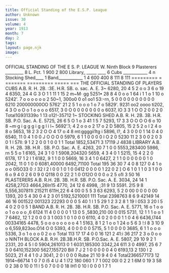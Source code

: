 ```yaml
---
title: Official Standing of the E.S.P. League
author: Unknown
issue: 30
volume: 4
year: 1913
month: 7
day: 2
tags:
layout: page.njk
image:
---
```

 OFFICIAL STANDING OF THE E S. P. LEAGUE   W. Ninth Block 9 Plasterers _________ 8   L. Pct.   1 900 2 800   Library_ _____ ____ 6   Cubs ____________ 4 n   Stocking Shed____ 1 Band____________ 1   4 600 400 8 111 8 111    ========= = =======   ========= ===== ===    THE OFFICIAL STANDING OF PLAYERS   CUBS   A.B. R. H. 2B. :3E. H.R. SB. o. sac. A. E.   3~   6280, 20 4 5 2 o o 3 6 o 19 4 6350, 24 4 G 3 O 1 1 11 1 15 2   m~M· gg   5251• 28 8 4 0 o o 1 64   i   1 1 o 1 10 o   5242'. 7 o o o o o o 2   50~1, 300o0 0 o1 oo1 53:-rn, 5 0 0 0 0 0 0 0 0 0 0   6210 200000000OO 5762' 21 2 5 1 o o o 1 o 7 o 5829'. 9231 oo2 oooo   ti202, 4 3 O o O o 1 o o o o 6517, 3 0 O 0 0 0 0 0 0 0 o 6037, lO 3 3 1 O O 2 0 0 2 0   Total1G931339o 1 13 o12!-35712   1~       STOCKING SHED   A.B. R. H. 2B. 3B. H.R. SB. P.O. Sac. A. E.   5725, 26 6 5 O 1 o 3 41 1 5 7 5293, 17 3 3 O O O O 6 o 10 8   ~m·g i g g g i g g l i   l~   5692'.1; 4 2 o o o 2 17 o 2 D 5805, 15 2 5 2 o l 2 4 o 8 o 5653, 18 2 3 2 O O 4 17 o 4 8   mt:ggggii1tg i   5896, l?, 4 3 0 0 0 1 14 0 4 0 6540, 11 0 4 1 0 0 J O O O 0 5979, 6 1 1 0 0 0 0 l O 2 0 5230 11 2 3 0 0 2 0 3 0 1 l 57ll: 9 1 2 2 0 0 1 0 0 1 1   Total 1852,53471 3 17119 J 4838          LIBRARY   A.B. R. H. 2B. 3B. H.R . SB. P.O. Sac. A. E.   4263, 20 7 1 0 0   5553,283400   5986, rn 5 5 o 1   6165, 24 3 1 0 1   5908,204320   5659, 4 3 4 0 1   5215, 15 4 2 2 0   6178, 17 1 2 l 1   6182, 9 1 1 0 0   5669, 16 3 4 1 0   6427, 2 1 1 0 0 0 0 0 0 1 0 2042, 11 0 1 0 0   6081,40000 6492,71100   Total 195 36 30 7 4 0 8 127   0 4 1 o o o 0l5O33   0 :l 32 l 2 l 0 0 1 0 1 0   0412   0 0 0   0 1 22   0 2 ] O 6 1 0 1 1 0 3 1 0 0 6 o 9 4   0 2 6 0 9 0   Q118   0 0 22 2 1 0   O12O 0 0 0 o 2 5   o1I 3 50 16        PLASTERERS   A.B. R.H. 2B. 3B. H.R. SB. P.O. Sac. A. E.   3034, 24 14 1   4258,27G3   4664,26ln15   4770, 24 12 6   4998, ;31 9 13   5591. 2!5 9 8   5,556,307811l 215211 611H,22 6 4 00 0 5 5 3 63 6293, 5 2 0 00 0 0 0 0 00 1393, 20 5 4 30 0 4 2 3 01 5192,5210001 111   Total 2398763 8 6 9 42149 14 46 16   001522 001323 22293 0 0 0 5 40 1 l 1 5 29 1 2 3 2 8   1 19 l 053 3 20   l 5 4 0 2 0 0 5 1        BAND   A.B. R. H. 2B. 3B. H.R. SB. P.O. Sac. A. E.   5771, 16 o 1 o o o 1 o o o o ,6   6124 11 4 0 0 0 0 1 13 0 5   ,5830,210 00 0 015 5731, 12 1 1 1 o o 1 7   6462, 12 1 2 0 0 0 3 1   003 1 0 1   0 0 0   6110, 4 0 2 0 0 0 1 1 0 4 6   6436,l744 00334165 4478, 5 o o o o o o o o 4 1   5163, 8 1 2 1 o o 1 24 o   5 6   3 !:l   8 3   10 9 o   6,559,823oo.O14   O   0   5393, 4 0 0 0 0 0   5715, 5 1 0 0 0 0 3685, 6 1 1 o o o 5336, 3 o 1 o o o   0 2   o o Total 113 17 17 4 0 0 16 121 2 41:i 36   217   2 3 o   0 o o o       NINTH BLOCK   A.B. R.H. 2B.3B.H.R. SB. P.O.Sac. A. E.   5807, 29 10 9 2 1   2331, 20 4 5 l 0   5904,261013 0 1   6031,185300   3342,24 611 3 0   4997, 25 6 7 3 0   6410,152300   5627,155720   Bill 7 J 2 1 0 0 0 0 0 4 0 6193,13 2 130 l 2   5023, 21 4 4 1 0 J 3041, 2 0 l 0 0 0 Rube 21 10 9 4 0 4   Total2366577173 12 1914~66714   1 0 7   0 i5 4 U 4 1 l72 180 060 1 7 1 002 00l   0 2 2   1 6M 0 19 3 58 0 2 38 0 10 0 11   l 5 0 7 0 0 0 18   lH1 0 10 l 0 0 0 1 7 1   


